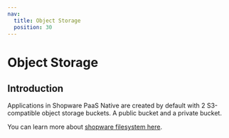 ```yaml
---
nav:
  title: Object Storage
  position: 30
---
```


# Object Storage

## Introduction

Applications in Shopware PaaS Native are created by default with 2 S3-compatible object storage buckets. A public bucket and a private bucket.

You can learn more about [shopware filesystem here](../../../../guides/hosting/infrastructure/filesystem.md).
